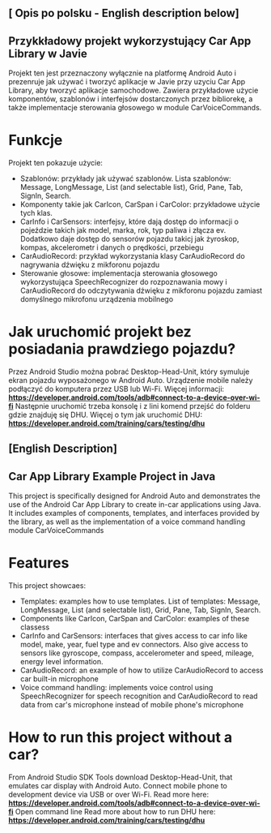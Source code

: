 ## [ Opis po polsku - English description below]

## Przykkładowy projekt wykorzystujący Car App Library w Javie

Projekt ten jest przeznaczony wyłącznie na platformę Android Auto i prezenruje jak używać i tworzyć aplikacje w Javie przy uzyciu Car App Library, aby tworzyć aplikacje samochodowe. Zawiera przykładowe użycie komponentów, szablonów i interfejsów dostarczonych przez bibliorekę, a także implementacje sterowania głosowego w module CarVoiceCommands.

# Funkcje

Projekt ten pokazuje użycie:
- Szablonów: przykłady jak używać szablonów. Lista szablonów: Message, LongMessage, List (and selectable list), Grid, Pane, Tab, SignIn, Search.
- Komponenty takie jak CarIcon, CarSpan i CarColor: przykładowe użycie tych klas.
- CarInfo i CarSensors: interfejsy, które dają dostęp do informacji o pojeździe takich jak model, marka, rok, typ paliwa i złącza ev. Dodatkowo daje dostęp do sensorów pojazdu takicj jak żyroskop, kompas, akcelerometr i danych o prędkości, przebiegu
- CarAudioRecord: przykład wykorzystania klasy CarAudioRecord do nagrywania dźwięku z mikforonu pojazdu
- Sterowanie głosowe: implementacja sterowania głosowego wykorzystująca SpeechRecognizer do rozpoznawania mowy i CarAudioRecord do odczytywania dźwięku z mikforonu pojazdu zamiast domyślnego mikrofonu urządzenia mobilnego 

# Jak uruchomić projekt bez posiadania prawdziego pojazdu?

Przez Android Studio można pobrać Desktop-Head-Unit, który symuluje ekran pojazdu wyposażonego w Android Auto.
Urządzenie mobile należy podłączyć do komputera przez USB lub Wi-Fi. Więcej informacji: **https://developer.android.com/tools/adb#connect-to-a-device-over-wi-fi**
Następnie uruchomić trzeba konsolę i z lini komend przejść do folderu gdzie znajduję się DHU.
Więcej o tym jak uruchomić DHU: **https://developer.android.com/training/cars/testing/dhu**



## [English Description]
## Car App Library Example Project in Java

This project is specifically designed for Android Auto and  demonstrates the use of the Android Car App Library to create in-car applications using Java. It includes examples of components, templates, and interfaces provided by the library, as well as the implementation of a voice command handling module CarVoiceCommands

# Features

This project showcaes:
- Templates: examples how to use templates. List of templates: Message, LongMessage, List (and selectable list), Grid, Pane, Tab, SignIn, Search. 
- Components like CarIcon, CarSpan and CarColor: examples of these classess
- CarInfo and CarSensors: interfaces that gives access to car info like model, make, year, fuel type and ev connectors. Also give access to sensors like gyroscope, compass, accelerometer and speed, mileage, energy level information.
- CarAudioRecord: an example of how to utilize CarAudioRecord to access car built-in microphone
- Voice command handling: implements voice control using SpeechRecognizer for speech recognition and CarAudioRecord to read data from car's microphone instead of mobile phone's microphone

# How to run this project without a car?

From Android Studio SDK Tools download Desktop-Head-Unit, that emulates car display with Android Auto. 
Connect mobile phone to development device via USB or over Wi-Fi. Read more here: **https://developer.android.com/tools/adb#connect-to-a-device-over-wi-fi**
Open command line
Read more about how to run DHU here: **https://developer.android.com/training/cars/testing/dhu**

